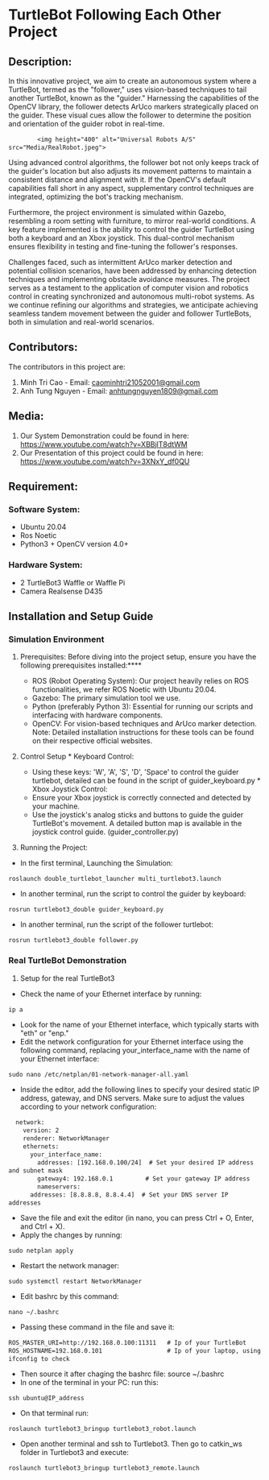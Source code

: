 # TurtleBot Following Each Other Project

## Description:
In this innovative project, we aim to create an autonomous system where a TurtleBot, termed as the "follower," uses vision-based techniques to tail another TurtleBot, known as the "guider." Harnessing the capabilities of the OpenCV library, the follower detects ArUco markers strategically placed on the guider. These visual cues allow the follower to determine the position and orientation of the guider robot in real-time.

			<img height="400" alt="Universal Robots A/S" src="Media/RealRobot.jpeg">

Using advanced control algorithms, the follower bot not only keeps track of the guider's location but also adjusts its movement patterns to maintain a consistent distance and alignment with it. If the OpenCV's default capabilities fall short in any aspect, supplementary control techniques are integrated, optimizing the bot's tracking mechanism.

Furthermore, the project environment is simulated within Gazebo, resembling a room setting with furniture, to mirror real-world conditions. A key feature implemented is the ability to control the guider TurtleBot using both a keyboard and an Xbox joystick. This dual-control mechanism ensures flexibility in testing and fine-tuning the follower's responses.

Challenges faced, such as intermittent ArUco marker detection and potential collision scenarios, have been addressed by enhancing detection techniques and implementing obstacle avoidance measures. The project serves as a testament to the application of computer vision and robotics control in creating synchronized and autonomous multi-robot systems. As we continue refining our algorithms and strategies, we anticipate achieving seamless tandem movement between the guider and follower TurtleBots, both in simulation and real-world scenarios.

## Contributors:
The contributors in this project are:
1. Minh Tri Cao - Email: caominhtri21052001@gmail.com
2. Anh Tung Nguyen - Email: anhtungnguyen1809@gmail.com

## Media:
1. Our System Demonstration could be found in here: https://www.youtube.com/watch?v=XBBjlT8dtWM
2. Our Presentation of this project could be found in here: https://www.youtube.com/watch?v=3XNxY_df0QU

## Requirement:
### Software System:
*  Ubuntu 20.04
*  Ros Noetic
*  Python3 + OpenCV version 4.0+
### Hardware System:
*  2 TurtleBot3 Waffle or Waffle Pi
*  Camera Realsense D435

## Installation and Setup Guide
### Simulation Environment
  1. Prerequisites:
  Before diving into the project setup, ensure you have the following prerequisites installed:****
     *  ROS (Robot Operating System): Our project heavily relies on ROS functionalities, we refer ROS Noetic with Ubuntu 20.04.
     *  Gazebo: The primary simulation tool we use.
     *  Python (preferably Python 3): Essential for running our scripts and interfacing with hardware components.
     *  OpenCV: For vision-based techniques and ArUco marker detection.
  Note: Detailed installation instructions for these tools can be found on their respective official websites.

  2. Control Setup
    * Keyboard Control:
       *  Using these keys: 'W', 'A', 'S', 'D', 'Space' to control the guider turtlebot, detailed can be found in the script of guider_keyboard.py
    *  Xbox Joystick Control:
      *  Ensure your Xbox joystick is correctly connected and detected by your machine.
      *  Use the joystick's analog sticks and buttons to guide the guider TurtleBot's movement. A detailed button map is available in the joystick control guide. (guider_controller.py)
    
  4. Running the Project:
  *  In the first terminal, Launching the Simulation:
  ```
  roslaunch double_turtlebot_launcher multi_turtlebot3.launch
  ```

  *  In another terminal, run the script to control the guider by keyboard:
  ```
  rosrun turtlebot3_double guider_keyboard.py
  ```

  *  In another terminal, run the script of the follower turtlebot:
  
  ```
  rosrun turtlebot3_double follower.py
  ```

### Real TurtleBot Demonstration
  1. Setup for the real TurtleBot3
  *  Check the name of your Ethernet interface by running:
  ```
  ip a
  ```

  *  Look for the name of your Ethernet interface, which typically starts with "eth" or "enp."
  *  Edit the network configuration for your Ethernet interface using the following command, replacing your_interface_name with the name of your Ethernet interface:
  ```
  sudo nano /etc/netplan/01-network-manager-all.yaml
  ```

  *  Inside the editor, add the following lines to specify your desired static IP address, gateway, and DNS servers. Make sure to adjust the values according to your network configuration:
  ```
  	network:
	  version: 2
	  renderer: NetworkManager
	  ethernets:
	    your_interface_name:
	      addresses: [192.168.0.100/24]  # Set your desired IP address and subnet mask
	      gateway4: 192.168.0.1         # Set your gateway IP address
	      nameservers:
		addresses: [8.8.8.8, 8.8.4.4]  # Set your DNS server IP addresses
  ```

  *  Save the file and exit the editor (in nano, you can press Ctrl + O, Enter, and Ctrl + X).
  *  Apply the changes by running:
  ```
  sudo netplan apply
  ```

  *  Restart the network manager:
  ```
  sudo systemctl restart NetworkManager
  ```

  * Edit bashrc by this command:
  ```
  nano ~/.bashrc
  ```

  * Passing these command in the file and save it:
  ```
  ROS_MASTER_URI=http://192.168.0.100:11311   # Ip of your TurtleBot 
  ROS_HOSTNAME=192.168.0.101                  # Ip of your laptop, using ifconfig to check
  ```

  * Then source it after chaging the bashrc file: source ~/.bashrc
  * In one of the terminal in your PC: run this:
  ```
  ssh ubuntu@IP_address
  ```
	
  * On that terminal run:
  ```
  roslaunch turtlebot3_bringup turtlebot3_robot.launch
  ```
 
 * Open another terminal and ssh to Turtlebot3. Then go to catkin_ws folder in Turtlebot3 and execute: 
  ```
  roslaunch turtlebot3_bringup turtlebot3_remote.launch
  ```


	
